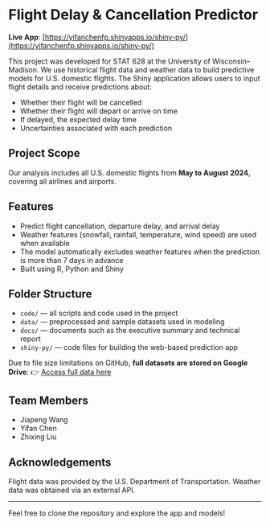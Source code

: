 # Flight Delay & Cancellation Predictor

**Live App**: [https://yifanchenfp.shinyapps.io/shiny-py/](https://yifanchenfp.shinyapps.io/shiny-py/)

This project was developed for STAT 628 at the University of Wisconsin–Madison. We use historical flight data and weather data to build predictive models for U.S. domestic flights. The Shiny application allows users to input flight details and receive predictions about:

- Whether their flight will be cancelled  
- Whether their flight will depart or arrive on time  
- If delayed, the expected delay time  
- Uncertainties associated with each prediction  

## Project Scope

Our analysis includes all U.S. domestic flights from **May to August 2024**, covering all airlines and airports.

## Features

- Predict flight cancellation, departure delay, and arrival delay  
- Weather features (snowfall, rainfall, temperature, wind speed) are used when available  
- The model automatically excludes weather features when the prediction is more than 7 days in advance  
- Built using R, Python and Shiny  

## Folder Structure

- `code/` — all scripts and code used in the project  
- `data/` — preprocessed and sample datasets used in modeling  
- `docs/` — documents such as the executive summary and technical report  
- `shiny-py/` — code files for building the web-based prediction app  

Due to file size limitations on GitHub, **full datasets are stored on Google Drive**:
👉 [Access full data here](https://drive.google.com/drive/folders/1aXDaMYt9esGaeYZpWL6yRjgCLvBKvA1F?usp=drive_link)

## Team Members

- Jiapeng Wang  
- Yifan Chen  
- Zhixing Liu  

## Acknowledgements

Flight data was provided by the U.S. Department of Transportation. Weather data was obtained via an external API.

---

Feel free to clone the repository and explore the app and models!
